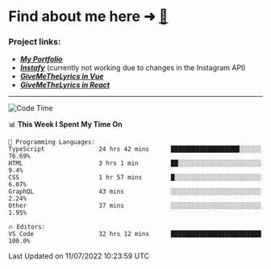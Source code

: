 # Find about me here ➜ [🧑](https://pauabella.dev)

### Project links:
- ***[My Portfolio](https://pauabella.dev)***
- ***[Instafy](https://instafy.me)*** (currently not working due to changes in the Instagram API)
- ***[GiveMeTheLyrics in Vue](https://lyrics.pauabella.dev)***
- ***[GiveMeTheLyrics in React](https://pauabella.dev/GiveMeTheLyrics)***

---
<!--START_SECTION:waka-->
![Code Time](http://img.shields.io/badge/Code%20Time-1%2C260%20hrs%2054%20mins-blue)

📊 **This Week I Spent My Time On** 

```text
💬 Programming Languages: 
TypeScript               24 hrs 42 mins      ███████████████████░░░░░░   76.69% 
HTML                     3 hrs 1 min         ██░░░░░░░░░░░░░░░░░░░░░░░   9.4% 
CSS                      1 hr 57 mins        █░░░░░░░░░░░░░░░░░░░░░░░░   6.07% 
GraphQL                  43 mins             ░░░░░░░░░░░░░░░░░░░░░░░░░   2.24% 
Other                    37 mins             ░░░░░░░░░░░░░░░░░░░░░░░░░   1.95%

🔥 Editors: 
VS Code                  32 hrs 12 mins      █████████████████████████   100.0%

```


 Last Updated on 11/07/2022 10:23:59 UTC
<!--END_SECTION:waka-->
